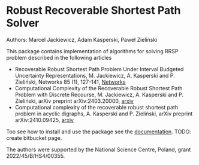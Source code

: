 # Robust Recoverable Shortest Path Solver
Authors: Marcel Jackiewicz, Adam Kasperski, Paweł Zieliński

This package contains implementation of algorithms for solving RRSP problem described in the following articles
- Recoverable Robust Shortest Path Problem Under Interval Budgeted Uncertainty Representations, M. Jackiewicz, A. Kasperski and P. Zieliński, Networks 85 (1), 127-141, [Networks](https://onlinelibrary.wiley.com/doi/abs/10.1002/net.22255)
- Computational Complexity of the Recoverable Robust Shortest Path Problem with Discrete Recourse, M. Jackiewicz, A. Kasperski and P. Zieliński, arXiv preprint arXiv:2403.20000, [arxiv](https://arxiv.org/abs/2403.20000)
- Computational complexity of the recoverable robust shortest path problem in acyclic digraphs, A. Kasperski and P. Zieliński, arXiv preprint arXiv:2410.09425, [arxiv](https://arxiv.org/abs/2410.09425)

Too see how to install and use the package see the [documentation](). TODO: create bitbucket page.

The authors were supported by the National Science Centre, Poland, grant 2022/45/B/HS4/00355.
